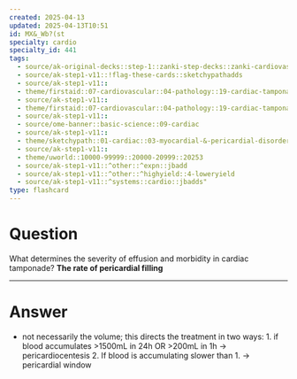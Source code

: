 ```yaml
---
created: 2025-04-13
updated: 2025-04-13T10:51
id: MX&_Wb?(st
specialty: cardio
specialty_id: 441
tags:
  - source/ak-original-decks::step-1::zanki-step-decks::zanki-cardiovascular::cardio-pathology
  - source/ak-step1-v11::!flag-these-cards::sketchypathadds
  - source/ak-step1-v11::
  - theme/firstaid::07-cardiovascular::04-pathology::19-cardiac-tamponade
  - source/ak-step1-v11::
  - theme/firstaid::07-cardiovascular::04-pathology::19-cardiac-tamponade::*basics
  - source/ak-step1-v11::
  - source/ome-banner::basic-science::09-cardiac
  - source/ak-step1-v11::
  - theme/sketchypath::01-cardiac::03-myocardial-&-pericardial-disorders::04-pericarditis-&-constrictive-pericarditis
  - source/ak-step1-v11::
  - theme/uworld::10000-99999::20000-20999::20253
  - source/ak-step1-v11::^other::^expn::jbadd
  - source/ak-step1-v11::^other::^highyield::4-loweryield
  - source/ak-step1-v11::^systems::cardio::jbadds"
type: flashcard
---
```


# Question
What determines the severity of effusion and morbidity in cardiac tamponade?   **The rate of pericardial filling**

---

# Answer
* not necessarily the volume; this directs the treatment in two ways:    1. if blood accumulates >1500mL in 24h OR >200mL in 1h → pericardiocentesis  2. If blood is accumulating slower than 1. → pericardial window
